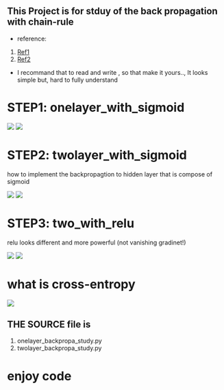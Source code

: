 ## This Project is for stduy of the back propagation with chain-rule

- reference:

1. [Ref1](http://excelsior-cjh.tistory.com/171)
2. [Ref2](https://bskyvision.com/718)

- I recommand that to read and write , so that make it yours.., It looks simple but, hard to fully understand

# STEP1: onelayer_with_sigmoid

<img src="one_sigmoid.jpg"/>
<img src="one_with_sigmoid.png"/>

# STEP2: twolayer_with_sigmoid

how to implement the backpropagtion to hidden layer that is compose of sigmoid

<img src="two_sigmoid.jpg"/>
<img src="two_with_sigmoid.png"/>

# STEP3: two_with_relu

relu looks different and more powerful (not vanishing gradinet!)

<img src="two_relu.jpg"/>
<img src="two_with_relu.png"/>

# what is cross-entropy

<img src="cross_entropy.jpg"/>

## THE SOURCE file is

1. onelayer_backpropa_study.py
2. twolayer_backpropa_study.py

# enjoy code
